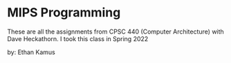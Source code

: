 # MIPS Programming
These are all the assignments from CPSC 440 (Computer Architecture)
with Dave Heckathorn. I took this class in Spring 2022  

by: Ethan Kamus
